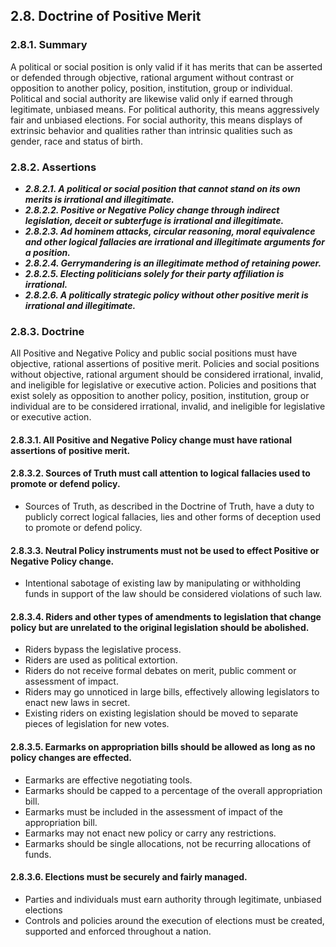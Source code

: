 2.8. Doctrine of Positive Merit
---------------------------------

### 2.8.1. Summary
A political or social position is only valid if it has merits that can be asserted or defended through objective, rational argument without contrast or opposition to another policy, position, institution, group or individual.  Political and social authority are likewise valid only if earned through legitimate, unbiased means.  For political authority, this means aggressively fair and unbiased elections.  For social authority, this means displays of extrinsic behavior and qualities rather than intrinsic qualities such as gender, race and status of birth.

### 2.8.2. Assertions
-  *__2.8.2.1. A political or social position that cannot stand on its own merits is irrational and illegitimate.__*
-  *__2.8.2.2. Positive or Negative Policy change through indirect legislation, deceit or subterfuge is irrational and illegitimate.__*
-  *__2.8.2.3. Ad hominem attacks, circular reasoning, moral equivalence and other logical fallacies are irrational and illegitimate arguments for a position.__*
-  *__2.8.2.4. Gerrymandering is an illegitimate method of retaining power.__*
-  *__2.8.2.5. Electing politicians solely for their party affiliation is irrational.__*
-  *__2.8.2.6. A politically strategic policy without other positive merit is irrational and illegitimate.__*

### 2.8.3. Doctrine
All Positive and Negative Policy and public social positions must have objective, rational assertions of positive merit.  Policies and social positions without objective, rational argument should be considered irrational, invalid, and ineligible for legislative or executive action.  Policies and positions that exist solely as opposition to another policy, position, institution, group or individual are to be considered irrational, invalid, and ineligible for legislative or executive action.

#### 2.8.3.1. All Positive and Negative Policy change must have rational assertions of positive merit.

#### 2.8.3.2. Sources of Truth must call attention to logical fallacies used to promote or defend policy.

- Sources of Truth, as described in the Doctrine of Truth, have a duty to publicly correct logical fallacies, lies and other forms of deception used to promote or defend policy.

#### 2.8.3.3. Neutral Policy instruments must not be used to effect Positive or Negative Policy change.
  -  Intentional sabotage of existing law by manipulating or withholding funds in support of the law should be considered violations of such law.

#### 2.8.3.4. Riders and other types of amendments to legislation that change policy but are unrelated to the original legislation should be abolished.
  -  Riders bypass the legislative process.
  -  Riders are used as political extortion.
  -  Riders do not receive formal debates on merit, public comment or assessment of impact.
  -  Riders may go unnoticed in large bills, effectively allowing legislators to enact new laws in secret.
  -  Existing riders on existing legislation should be moved to separate pieces of legislation for new votes.

#### 2.8.3.5. Earmarks on appropriation bills should be allowed as long as no policy changes are effected.
  -  Earmarks are effective negotiating tools.
  -  Earmarks should be capped to a percentage of the overall appropriation bill.
  -  Earmarks must be included in the assessment of impact of the appropriation bill.
  -  Earmarks may not enact new policy or carry any restrictions.
  -  Earmarks should be single allocations, not be recurring allocations of funds.

#### 2.8.3.6. Elections must be securely and fairly managed.
  -  Parties and individuals must earn authority through legitimate, unbiased elections
  -  Controls and policies around the execution of elections must be created, supported and enforced throughout a nation.


